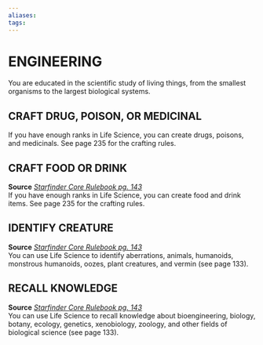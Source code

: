 ```yaml
---
aliases: 
tags: 
---
```

# ENGINEERING 
You are educated in the scientific study of living things, from the smallest organisms to the largest biological systems.

## CRAFT DRUG, POISON, OR MEDICINAL

If you have enough ranks in Life Science, you can create drugs, poisons, and medicinals. See page 235 for the crafting rules.

## CRAFT FOOD OR DRINK

**Source** [_Starfinder Core Rulebook pg. 143_](https://paizo.com/products/btpy9ssr?Starfinder-Core-Rulebook)  
If you have enough ranks in Life Science, you can create food and drink items. See page 235 for the crafting rules.

## IDENTIFY CREATURE

**Source** [_Starfinder Core Rulebook pg. 143_](https://paizo.com/products/btpy9ssr?Starfinder-Core-Rulebook)  
You can use Life Science to identify aberrations, animals, humanoids, monstrous humanoids, oozes, plant creatures, and vermin (see page 133).

## RECALL KNOWLEDGE

**Source** [_Starfinder Core Rulebook pg. 143_](https://paizo.com/products/btpy9ssr?Starfinder-Core-Rulebook)  
You can use Life Science to recall knowledge about bioengineering, biology, botany, ecology, genetics, xenobiology, zoology, and other fields of biological science (see page 133).
